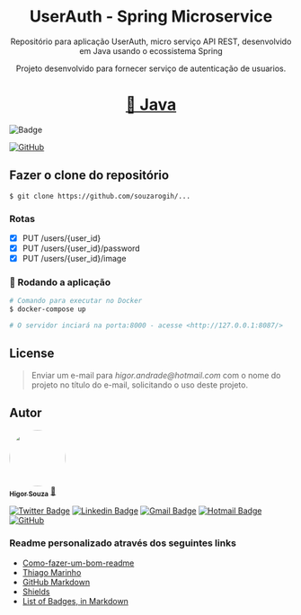 <h1 align="center">UserAuth - Spring Microservice</h1>

<p align="center">Repositório para aplicação UserAuth, micro serviço API REST, desenvolvido em Java usando o ecossistema Spring</p>

<p align="center">Projeto desenvolvido para fornecer serviço de autenticação de usuarios.</p>

<h1 align="center">
    <a href="https://go.dev/">🔗 Java</a>
</h1>

![Badge](https://img.shields.io/badge/Java-SpringBoot-%237159c1?style=for-the-badge&logo=ghost)

[![GitHub](https://badgen.net/badge/icon/github?icon=github&label)](https://github.com/souzarogih/...)

[//]: # (## DevBook Api)

[//]: # (<p>Aplicação backend que trata as requisições da aplicação frontend.</p>)

[//]: # (## DevBook WebApi)

[//]: # (<p>Aplicação frontend web que faz interação com aplicação backend api.</p>)

## Fazer o clone do repositório

`$ git clone https://github.com/souzarogih/...`

### Rotas
- [x] PUT /users/{user_id}
- [x] PUT /users/{user_id}/password
- [x] PUT /users/{user_id}/image

### 🎲 Rodando a aplicação

```bash
# Comando para executar no Docker  
$ docker-compose up

# O servidor inciará na porta:8000 - acesse <http://127.0.0.1:8087/>
```

## License
>Enviar um e-mail para _higor.andrade@hotmail.com_ com o nome do projeto no título do
> e-mail, solicitando o uso deste projeto.

Autor
---

<a href="https://github.com/souzarogih">
 <img style="border-radius: 50%;" src="https://avatars.githubusercontent.com/u/33656742?v=4" width="100px;" alt=""/>
 <br />
 <sub><b>Higor Souza</b></sub></a> <a href="https://github.com/souzarogih" title="Rocketseat">🚀</a>


[![Twitter Badge](https://img.shields.io/badge/-@HigorSouza04-1ca0f1?style=flat-square&labelColor=1ca0f1&logo=twitter&logoColor=white&link=https://twitter.com/HigorSouza04)](https://twitter.com/i/redirect?url=https%3A%2F%2Ftwitter.com%2FHigorSouza04&t=1&cn=bG9naW5fbm90aWZpY2F0aW9uX2VtYWls&sig=a0e0273dce32a5c70e3ef154782b2ce5c4a5ef53&iid=cb7ce91830aa4ed4a58b1b4e7edbbfff&uid=343469291&nid=296+1)
[![Linkedin Badge](https://img.shields.io/badge/-HigorSouza-blue?style=flat-square&logo=Linkedin&logoColor=white&link=https:https://www.linkedin.com/in/higor-souza-aab27051/)](https://www.linkedin.com/in/higor-souza-aab27051/)
[![Gmail Badge](https://img.shields.io/badge/-rogih.andrade@gmail.com-c14438?style=flat-square&logo=Gmail&logoColor=white&link=mailto:rogih.andrade@gmail.com)](mailto:rogih.andrade@gmail.com)
[![Hotmail Badge](https://img.shields.io/badge/-Hotmail-0078D4?style=flat-square&amp;logo=microsoft-outlook&amp;logoColor=white&amp;link=mailto:higor.andrade@hotmail.com)](mailto:higor.andrade@hotmail.com)
[![GitHub](https://badgen.net/badge/icon/github?icon=github&label)](https://github.com/souzarogih)

### Readme personalizado através dos seguintes links

- [Como-fazer-um-bom-readme](https://blog.rocketseat.com.br/como-fazer-um-bom-readme/)
- [Thiago Marinho](https://gist.github.com/tgmarinho/931ce1ad6de9c24c7f3b6d7848de9fbd)
- [GitHub Markdown](https://github.com/ekalinin/github-markdown-toc#table-of-contents)
- [Shields](https://shields.io/)
- [List of Badges, in Markdown](https://github.com/Naereen/badges)